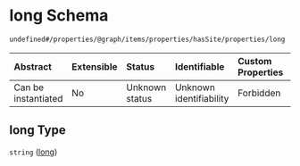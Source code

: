 # long Schema

```txt
undefined#/properties/@graph/items/properties/hasSite/properties/long
```



| Abstract            | Extensible | Status         | Identifiable            | Custom Properties | Additional Properties | Access Restrictions | Defined In                                                                     |
| :------------------ | :--------- | :------------- | :---------------------- | :---------------- | :-------------------- | :------------------ | :----------------------------------------------------------------------------- |
| Can be instantiated | No         | Unknown status | Unknown identifiability | Forbidden         | Allowed               | none                | [ndl-isil.schema.json*](../../out/ndl-isil.schema.json "open original schema") |

## long Type

`string` ([long](ndl-isil-properties-json-ld-graph-organization-properties-hassite-properties-long.md))
